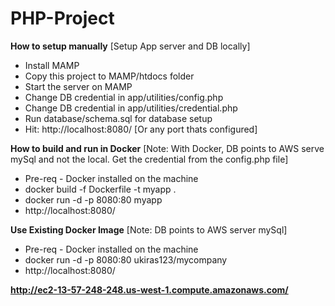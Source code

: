 # PHP-Project  

**How to setup manually** [Setup App server and DB locally]
- Install MAMP
- Copy this project to MAMP/htdocs folder
- Start the server on MAMP
- Change DB credential in app/utilities/config.php
- Change DB credential in app/utilities/credential.php
- Run database/schema.sql for database setup
- Hit: http://localhost:8080/ [Or any port thats configured]

**How to build and run in Docker** [Note: With Docker, DB points to AWS serve mySql and not the local. Get the credential from the config.php file]
- Pre-req - Docker installed on the machine
- docker build -f Dockerfile -t myapp .
- docker run -d -p 8080:80 myapp
- http://localhost:8080/

**Use Existing Docker Image** [Note: DB points to AWS server mySql]
- Pre-req - Docker installed on the machine
- docker run -d -p 8080:80 ukiras123/mycompany
- http://localhost:8080/

**http://ec2-13-57-248-248.us-west-1.compute.amazonaws.com/**
